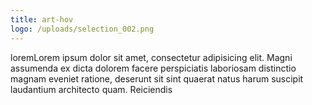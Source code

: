 ```yaml
---
title: art-hov
logo: /uploads/selection_002.png
---
```


loremLorem ipsum dolor sit amet, consectetur adipisicing elit. Magni assumenda ex dicta dolorem facere perspiciatis laboriosam distinctio magnam eveniet ratione, deserunt sit sint quaerat natus harum suscipit laudantium architecto quam.
Reiciendis
